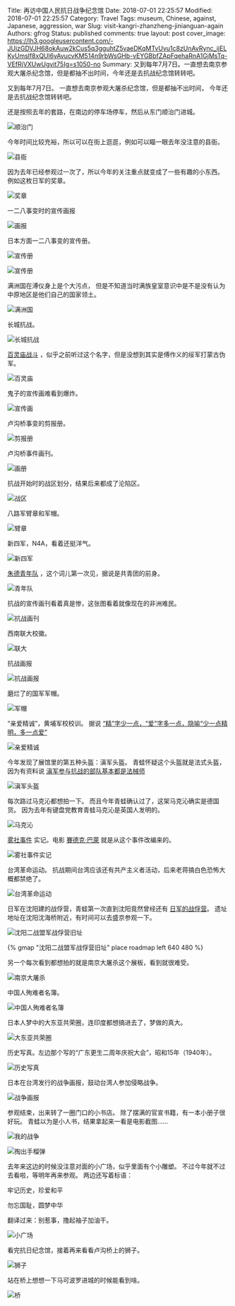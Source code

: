 Title: 再访中国人民抗日战争纪念馆
Date: 2018-07-01 22:25:57
Modified: 2018-07-01 22:25:57
Category: Travel
Tags: museum, Chinese, against, Japanese, aggression, war
Slug: visit-kangri-zhanzheng-jinianguan-again
Authors: gfrog
Status: published
comments: true
layout: post
cover_image: https://lh3.googleusercontent.com/-JUizGDVJH68okAuw2kCus5q3gguhtZ5vaeDKqMTvUvu1c8zUnAvRync_ijELKyUmslf8xQUl6yAvucvKM514n9rbWsGHb-vEYGBbfZApFqehaRnA1GjMsTq-VEfRjVXUwUgvit75Ig=s1050-no
Summary: 又到每年7月7日。一直想去南京参观大屠杀纪念馆，但是都抽不出时间，今年还是去抗战纪念馆转转吧。

又到每年7月7日。
一直想去南京参观大屠杀纪念馆，但是都抽不出时间，
今年还是去抗战纪念馆转转吧。

还是按照去年的套路，在南边的停车场停车，然后从东门顺治门进城。

![顺治门](https://lh3.googleusercontent.com/zlPfEjBnH1PHuwE066Co3ST_PSBsUdA8POMkH_KDZ9XJV8twzNgINT4HRN6rpmLTnkPkG6YEx6MN8D7lyQg6QPhThgZXejpfiJYRDFXgFwEGh9XSLF9P0yXJpKJYVLyzOuHYTwZGnt4=s1050-no)

今年时间比较充裕，所以可以在街上逛逛，例如可以瞄一眼去年没注意的县衙。

![县衙](https://lh3.googleusercontent.com/Z17gPOKMmWlKTDEE_-oA7K2sk4ja2yFjWZqBHuoe3YQg3KuDyD8s0XkAVVL0-sM6xxRtYjeRAU_ULby40Fqqh_WvCZn3q3PzYqA2uABnh05fGUMoXDRIB6pkhkPR8o2cjr3jjMiTdrg=s1050-no)

因为去年已经参观过一次了，所以今年的关注重点就变成了一些有趣的小东西。
例如这枚日军的奖章。

![奖章](https://lh3.googleusercontent.com/j0TUuvsAPhKDsXzq0uSmqS1mbxbk3sphnl_uKCgj1GN8xZRq_ne86Q2Mm4vg0vtkcyEJ6adAXvhn_bfIVexeWW-SRgBnGjlrvc7s_bfDTj4l77wiHhP5uzdOL8F9MypNXwFTtKK-9-c=s1050-no)

一二八事变时的宣传画报

![画报](https://lh3.googleusercontent.com/4cmAXR4qM4rVdnXftsgSAcftJTdi_ufE8c1_jnCx0kG_vw_fvHgweg6_mcL0dPVneTkxQJF9lbUTizG8j87RMBhk27549rebAUThPzWzz6NiNKNnniofg2F5uIBI4u8imnNk0lQx6RI=s1050-no)

日本方面一二八事变的宣传册。

![宣传册](https://lh3.googleusercontent.com/qnJODKlbYu-Jg-FB95hcmyRC-OsJMJNjdAzwCuO6ukzfyf-3XXktBIyCciMjBqZgobMii0ozIKuksmxBRVDYCis3aRgA2lg8kUugrG4qfzkscxCTsxh22CiJzMmcrYoa-p5cbDcu2fI=s1050-no)

![宣传册](https://lh3.googleusercontent.com/UpdKDtzXlZtt7UWRjwCutop_c3BdVZM9QG5nvgTKlqi248KtU2I2ns_0PsNyg5x87nqEPRFhEBF4kB8-TNjYLnWjvXMczfbF1SktnL1S2H6NuGKcspl8LFq-VIfOsyMGiVaUKBpHdNA=s1050-no)

满洲国在溥仪身上是个大污点，
但是不知道当时满族皇室意识中是不是没有认为中原地区是他们自己的国家领土。

![满洲国](https://lh3.googleusercontent.com/0G6ZFz57UFEzRAtcY1L5omkixR_wX4Z99oPUNzbA_tU50Xgjrsj2yVe1LgvwLBwIXORSlxe3qM-6RtcbZDY1PoyFFUCAcfaeetg601QkIShPI0DCr34fe__FE5gXRyFIowghKr4Jpsc=s1050-no)

长城抗战。

![长城抗战](https://lh3.googleusercontent.com/uidcsT4sovlU4bNMqIJ8weWhm5tV1BjuEkFlv5MA0Nnm23amp7lrncUJRHqD2NH2fkldEIDBuz-_bOMRe7GnTwerc9EmwCvyahl8QfSzePQdO3hrfvwic1j3tS-Zp5qqHQaolcvAUKg=w1050-h1400-no)

[百灵庙战斗](https://zh.wikipedia.org/zh-hans/%E7%99%BE%E7%81%B5%E5%BA%99%E6%88%98%E5%BD%B9)
，似乎之前听过这个名字，但是没想到其实是傅作义的绥军打蒙古伪军。

![百灵庙](https://lh3.googleusercontent.com/ocr52zHDQhD8veIOfni6eyAa80by8GvFGy_1rrDuMYJiMn23DGPZONqV_1sfS8dDLySC739IehIb-zIRQQKA4UnHLpZMgu0RybTNQK0eE0GBZjc1-3L7H4qsXURUbi5b6P3knIE5zCE=w1050-h788-no)

鬼子的宣传画难看到爆炸。

![宣传画](https://lh3.googleusercontent.com/Sjm4xmSi9dm4SQVqZoEm_owgLEtOc6Lqr9SbuGfAg04aREYYdwm_V7SIJ89jTwxDtylclZoxA7P3X-5nva0iNgnnDSPZuQMBoAv8eUmjBmcIdQXlmdvWEORmtuF_P2FkXqB19AMTa4I=s1050-no)

卢沟桥事变的剪报册。

![剪报册](https://lh3.googleusercontent.com/gBGZimYyETHgJLuZvBFMH20I6UMwPubq7xkWLYDTrRrAd8v8aS0ZI91ufzT80EE_i_vAy8zEBiSf5lbM8D1XijuEYrRUHZLIL5TLWC-OHntjcfNXMeS09O7f9T21hQ63DCxRT4BlbYc=s1050-no)

卢沟桥事件画刊。

![画册](https://lh3.googleusercontent.com/T_LD42XyVj84Bapjkn67GeLEsQCP7Uvlr0FFbaaJ8Kl3XNSx5kSph_hKZJPyvf86rVzBnMdIMF8V7ycME-eX-swrGi3ltfBVZp7vY5VtTDzCOyVFYfB7FDtjTq42JOqZsMZODiQWAjY=s1050-no)

抗战开始时的战区划分，结果后来都成了沦陷区。

![战区](https://lh3.googleusercontent.com/joPHdNw9MlbcIdrmZ0v-LWB8mHBc4PLMw-EBVkjo9nGLMOWYffFIur2hm1yk2op_rg-R7vVuR52axRK-0CUzvKkDpPeenFHMQ8q-Q68SSHr9YnEuUHVVImcYLo3P6QgukFWguWp-u0Y=s1050-no)

八路军臂章和军帽。

![臂章](https://lh3.googleusercontent.com/BcQoje1tdqMp87kpgAA8xl_62y31jQY-q3UIW41NzhD7aedUNc92ZOIKSeW7mtTd4LMFRZDEG0Wzlb6QHLxjfwsnFz-dkQUszBiQOsVvAfa9ttFNsrj7cpsreV8-Gtjq2SnjChfdObQ=s1050-no)

新四军，N4A，看着还挺洋气。

![新四军](https://lh3.googleusercontent.com/y-BW_E_c_8cHwG2MDGQSIrxgTlmP6HIxPnjHG7dF9amaRJWFhBQIMtnRmdy89zzQJRF5jKiYn8hOAo-sNDy7ojPDrD-MdiLX-i5gUjs68ordhL8Jud2H2rieJJThEo15FKCUXmyjY-s=s1050-no)

[朱德青年队](http://www.mod.gov.cn/education/2018-07/06/content_4818612_2.htm)
，这个词儿第一次见，据说是共青团的前身。

![青年队](https://lh3.googleusercontent.com/YPLbUQmIpzMU3E_KzHswK2S9AdRLilUtKzTXHdcKqoGgC9fqPBJMEfrVOBGvaWotqo8REFqZSZsjuLZMmxMBwoB_wCLa6Q849_e7s4P-kZwana_pbAyu3J2i4vMvsr3xe-oBXB7O_KU=s1050-no)

抗战的宣传画刊看着真是惨，这张图看着就像现在的非洲难民。

![抗战画刊](https://lh3.googleusercontent.com/gXg9BkDZ_5397VpXDJB5SA3tAZBRxr7mVAk414QmOofzM5CNal3di41PWri-XvSpup8kIV6hFuXWphj23bQ1JmHDHl_WC7tlLTk2ZTHkOYK7A8wbbkqgCwQEC5vZQ_SM9FP1rbIE8RQ=s1050-no)

西南联大校徽。

![联大](https://lh3.googleusercontent.com/Z96L13f9y0lRB0JhChnIWcR4SelaQOEFV57L9yslnFFju5hVTTtNTVfyk34bSiNbucJlBx2LcEDd3Sn_woe6TiwMGt0T_u0zusk90WmJeANVbxlaexIJK3IvCb8sd6txJW3-_EtD6Rg=s1050-no)

抗战画报

![抗战画报](https://lh3.googleusercontent.com/oOQoMtOPTe-PdRr1WfbK8R3AWqURloAnXEf9qBJGKTM3Qw7EuJAYP-ELwaC0jgZM4eR0P2NfyZy8WLfJdjhliQAhNgO9f6JZij-OCp1ycTswXTf2vi167s7O4JZZPaTsAMVvG5b7JTY=s1050-no)

磨烂了的国军军帽。

![军帽](https://lh3.googleusercontent.com/4tQqPr4LtSxUn6KWKue2wvLupNp8ulUonw-AbLYtQjYL227Qf1X8lDZ80swEdCA5Yucg5LPW7PMhBxxHA1ReUoxKmckfjvll_0jnAyB5rUV95PduUmf6gs_VS6yALwWBwC5kLls3GC8=s1050-no)

“亲爱精诚”，黄埔军校校训。
据说
[“精”字少一点，“爱”字多一点，隐喻“少一点精明，多一点爱”](https://zh.wikipedia.org/zh-hans/親愛精誠)

![亲爱精诚](https://lh3.googleusercontent.com/4SQXtuT6YLY3dexgd8y9mzIpcPL9SiTeSXhcYokv45tCdbvlHASf9ZyF7-arKe3cuwwmokHMWKwFLBNfXY1rTBw2K_xH3XJNI-LNU55yKHcpAQC_y7CYCFhwd7SVxCyQvfMNKVevV6E=s1050-no)

今年发现了展馆里的第五种头盔：滇军头盔。
青蛙怀疑这个头盔就是法式头盔，因为有资料说
[滇军参与抗战的部队基本都是法械师](http://mz.ynlib.cn:1309/djcz/ShowArticle.asp?ArticleID=174)

![滇军头盔](https://lh3.googleusercontent.com/1j4iP8TIDei0QmCe17YvFm5IjIKjp57taozAxCGH_qUxv-g7t7cKbq7ZmzmlKe4WUrEH7qlO4eMtm_uMC14YblturhpAJzyim2C_B0tX-X2Pf6Efbr5dp9oallNoltsJYjVNmcRD2Rg=s1050-no)

每次路过马克沁都想拍一下。 而且今年青蛙确认过了，这架马克沁确实是德国货。
因为去年有键盘党教育青蛙马克沁是英国人发明的。

![马克沁](https://lh3.googleusercontent.com/rclb58dWZaxUb68AaV_EUHyrp8TlLl_agBQ9CrttFW-O-syTs0yrvU-BNWN0Pa8wqpu-C4KvX10LrbCoU6YQ7xJjH33w_TDWxBIJ2EuWXuUN2shvZKXs07ida9fnez-3QnyHmziXFss=s1050-no)

[雾社事件](https://zh.wikipedia.org/zh-hans/霧社事件)
实记。电影
[賽德克·巴萊](https://zh.wikipedia.org/wiki/賽德克·巴萊)
就是从这个事件改编来的。

![雾社事件实记](https://lh3.googleusercontent.com/_aztsYw1bamo_TmUG6CwclKchTHmL8Qt-srjCYlQ8IXffsc7tG7ouIDK7ppPTuoktxXdAo-N0zkexMXw3_5PtzcSxTRbno3bmGtF6WYuonHs-Fs527_KGzuxkZyTz5gxRUnCPwgXSBU=s1050-no)

台湾革命运动。
抗战期间台湾应该还有共产主义者活动，后来老蒋搞白色恐怖大概都禁绝了。

![台湾革命运动](https://lh3.googleusercontent.com/hhSrejugb40osW0TXqbYHVmnXtBJ9IWrGTC8MHBmupNVB1GG3mdXZGjnvyNcPB6cVkl2Y80Q5bDPPlv0m5OJzKXELmYOgCkpZb6CJsx6vOCCVnVyFRZjle92T2K8FnYyk0u3Fp-MwKM=s1050-no)

日军在沈阳建的战俘营，青蛙第一次直到沈阳竟然曾经还有
[日军的战俘营](https://zh.wikipedia.org/zh-hans/%E6%B2%88%E9%98%B3%E4%BA%8C%E6%88%98%E7%9B%9F%E5%86%9B%E6%88%98%E4%BF%98%E8%90%A5%E6%97%A7%E5%9D%80)。
遗址地址在沈阳沈海桥附近，有时间可以去盛京参观一下。

![沈阳二战盟军战俘营旧址](https://lh3.googleusercontent.com/sed1Hv_tNS0qsD-VsfIPeJyxtgcLjzPfbAMiitebIPrPEMLsVhbSqNlhBcdVxoH3PDOp5ujzGi-yBdnXA6M5bkAS1rETu8CpxXBf5-2LF1U4EHZYQoHIbsQaKQOnqdnDRTwFLIBrJLo=s1050-no)

{% gmap "沈阳二战盟军战俘营旧址" place roadmap left 640 480 %}

另一个每次看到都想拍的就是南京大屠杀这个展板，看到就很难受。

![南京大屠杀](https://lh3.googleusercontent.com/h-TBGgf9yrSTRcEgfNeLWwRU3afxGLqyWrqvlLIrpJyflull_GfSpMMqvEl3EDQCNoO340WXXDxLOQokA6iMB_NIUu2_a6-bxw1SZ5nXsa5G-wGeLNea1GL2SdrxY3qxb7uP80yFY34=w1050-h1400-no)

中国人殉难者名簿。

![中国人殉难者名簿](https://lh3.googleusercontent.com/V1AkpD_cR5SnPBaf8_l6o9xd3FoEi-qIoXBMlNN1pIgI8s0COC9SEfjmhIP8F2Rnxqac7HZsqYE4IQnA20Wz5uI1QezCmMxTTY1paK03DzKuVm7o7yuAtoaaJcXYMc_hAIs-pR2b4m4=s1050-no)

日本人梦中的大东亚共荣圈，连印度都想搞进去了，梦做的真大。

![大东亚共荣圈](https://lh3.googleusercontent.com/W2mnbru340uDdjTg-sVuJ2Ik-GJzm_BoHtc4oP-EtOaUaCLL2ibRZIcSXky0aAB-JsO2g1qFO2NkhPtnu7IdybLhDc2uByGs-AQPGF1_k1AntCFmeEcdC2kNxy-TdydpnvTaR93AR1M=w1050-h788-no)

历史写真。左边那个写的“广东更生二周年庆祝大会”，昭和15年（1940年）。

![历史写真](https://lh3.googleusercontent.com/jD0_0vPAIGadVJdi4zdAq1uQyjdS5ajY7NZhadKLwic9rhPgeYhWmtuaqvsKf6FJOQZ3RW5ND24T0MwUkCQrUXuh2hKAvc2GdkRC57vKtBgE1nokMegRTFppMz4CFJIfnhHtdaiVqZs=w1050-h788-no)

日本在台湾发行的战争画报，鼓动台湾人参加侵略战争。

![战争画报](https://lh3.googleusercontent.com/QEH8PrbfYv940bcOJ2pSCn1psJ_C6zCSsWAtgF_919i1GgyJDfPNRaw96uEcWA2IZryf-_0Q3gBb9DalTNQa89hNm2SnX-YqOFnV6RJxe2_PJItzQ0wOBB4sYMNDpY9rdQMF8zuU_6o=w1050-h788-no)

参观结束，出来转了一圈门口的小书店。
除了摆满的官宣书籍，有一本小册子很好玩。
青蛙以为是小人书，结果拿起来一看是电影截图……

![我的战争](https://lh3.googleusercontent.com/hhjbWAGnpMaB7LIBrTpUf7FgmZKTEXLTtx-qrioKaXyw_LBqIVm3F7MlbRbXvBnBTyVSCmtjuFR46PtENPe00Fok9Yv80EAvwu5evVDMF96tcTaaEjfhz_z6A2RuY0yFaUFqv-2QfyA=s1050-no)

![掏出手榴弹](https://lh3.googleusercontent.com/Uuxh_QDAt2ml_lZOd38OJIbGgmHW0G71FKeWhCpJVE8-aHOntf3wj7ZrLBJQMQnfoeQRFCXFpTY_IjubxvQfYtKhxY-t4tXHnDekmRwiaZWsB6kRgCzIkljPhZkFBV1Xk2CnBUTdWpY=s1050-no)

去年来这边的时候没注意对面的小广场，似乎里面有个小雕塑。
不过今年就不过去看啦，等明年再来参观。
两边还写着标语：

牢记历史，珍爱和平

勿忘国耻，圆梦中华

翻译过来：别惹事，撸起袖子加油干。

![小广场](https://lh3.googleusercontent.com/Acxv_JIdgXPIyujcb5np7Uiwe7Upu8yJ1GUAHTu9wNqFRoMygUMTauSeFZrHTBhw3a0cxYQD_OYOAIkVJs0aPLtzxse79zSP91-f0AgI8RLXzRgnYwE2EVdMHd8mTOstnURltqTUqv0=s1050-no)

看完抗日纪念馆，接着再来看看卢沟桥上的狮子。

![狮子](https://lh3.googleusercontent.com/e1pPg8il7Zs4NwsKI0cmHbWBZDyeYBu1ODUZF8uKSA-TMN1c5aIEEP-cGDHC7dwgryGhRMM0tVn6p-l0C8NzcEnzxciRqB3m-glnEJAEFY8sneSiMVWkCvs3nC459F57mXS-ZzQgM30=s1050-no)

站在桥上想想一下马可波罗进城的时候能看到啥。

![桥](https://lh3.googleusercontent.com/-JUizGDVJH68okAuw2kCus5q3gguhtZ5vaeDKqMTvUvu1c8zUnAvRync_ijELKyUmslf8xQUl6yAvucvKM514n9rbWsGHb-vEYGBbfZApFqehaRnA1GjMsTq-VEfRjVXUwUgvit75Ig=s1050-no)
